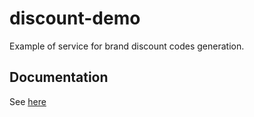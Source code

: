 # discount-demo

Example of service for brand discount codes generation.

## Documentation

See [here](./docs/README.md)
